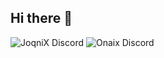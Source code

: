 ## Hi there 👋

<!--
![Thomas MoON Discord](http://discord-readme-badge-joqnix.vercel.app/api?id=934860374975598604)

**Here are some ideas to get you started:**

🙋‍♀️ A short introduction - what is your organization all about?
🌈 Contribution guidelines - how can the community get involved?
👩‍💻 Useful resources - where can the community find your docs? Is there anything else the community should know?
🍿 Fun facts - what does your team eat for breakfast?
🧙 Remember, you can do mighty things with the power of [Markdown](https://docs.github.com/github/writing-on-github/getting-started-with-writing-and-formatting-on-github/basic-writing-and-formatting-syntax)
-->
![JoqniX Discord](http://discord-readme-badge-joqnix.vercel.app/api?id=334343489288404993) ![Onaix Discord](http://discord-readme-badge-joqnix.vercel.app/api?id=725724795517403266) 
